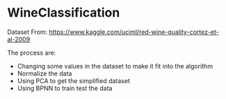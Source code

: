 # WineClassification

Dataset From:
https://www.kaggle.com/uciml/red-wine-quality-cortez-et-al-2009

The process are:
- Changing some values in the dataset to make it fit into the algorithm
- Normalize the data
- Using PCA to get the simplified dataset
- Using BPNN to train test the data
